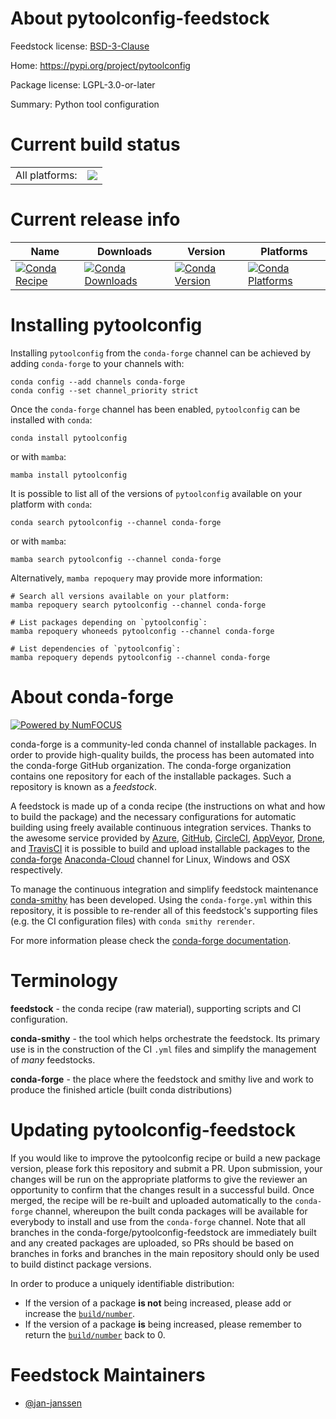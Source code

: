 About pytoolconfig-feedstock
============================

Feedstock license: [BSD-3-Clause](https://github.com/conda-forge/pytoolconfig-feedstock/blob/main/LICENSE.txt)

Home: https://pypi.org/project/pytoolconfig

Package license: LGPL-3.0-or-later

Summary: Python tool configuration

Current build status
====================


<table><tr><td>All platforms:</td>
    <td>
      <a href="https://dev.azure.com/conda-forge/feedstock-builds/_build/latest?definitionId=16487&branchName=main">
        <img src="https://dev.azure.com/conda-forge/feedstock-builds/_apis/build/status/pytoolconfig-feedstock?branchName=main">
      </a>
    </td>
  </tr>
</table>

Current release info
====================

| Name | Downloads | Version | Platforms |
| --- | --- | --- | --- |
| [![Conda Recipe](https://img.shields.io/badge/recipe-pytoolconfig-green.svg)](https://anaconda.org/conda-forge/pytoolconfig) | [![Conda Downloads](https://img.shields.io/conda/dn/conda-forge/pytoolconfig.svg)](https://anaconda.org/conda-forge/pytoolconfig) | [![Conda Version](https://img.shields.io/conda/vn/conda-forge/pytoolconfig.svg)](https://anaconda.org/conda-forge/pytoolconfig) | [![Conda Platforms](https://img.shields.io/conda/pn/conda-forge/pytoolconfig.svg)](https://anaconda.org/conda-forge/pytoolconfig) |

Installing pytoolconfig
=======================

Installing `pytoolconfig` from the `conda-forge` channel can be achieved by adding `conda-forge` to your channels with:

```
conda config --add channels conda-forge
conda config --set channel_priority strict
```

Once the `conda-forge` channel has been enabled, `pytoolconfig` can be installed with `conda`:

```
conda install pytoolconfig
```

or with `mamba`:

```
mamba install pytoolconfig
```

It is possible to list all of the versions of `pytoolconfig` available on your platform with `conda`:

```
conda search pytoolconfig --channel conda-forge
```

or with `mamba`:

```
mamba search pytoolconfig --channel conda-forge
```

Alternatively, `mamba repoquery` may provide more information:

```
# Search all versions available on your platform:
mamba repoquery search pytoolconfig --channel conda-forge

# List packages depending on `pytoolconfig`:
mamba repoquery whoneeds pytoolconfig --channel conda-forge

# List dependencies of `pytoolconfig`:
mamba repoquery depends pytoolconfig --channel conda-forge
```


About conda-forge
=================

[![Powered by
NumFOCUS](https://img.shields.io/badge/powered%20by-NumFOCUS-orange.svg?style=flat&colorA=E1523D&colorB=007D8A)](https://numfocus.org)

conda-forge is a community-led conda channel of installable packages.
In order to provide high-quality builds, the process has been automated into the
conda-forge GitHub organization. The conda-forge organization contains one repository
for each of the installable packages. Such a repository is known as a *feedstock*.

A feedstock is made up of a conda recipe (the instructions on what and how to build
the package) and the necessary configurations for automatic building using freely
available continuous integration services. Thanks to the awesome service provided by
[Azure](https://azure.microsoft.com/en-us/services/devops/), [GitHub](https://github.com/),
[CircleCI](https://circleci.com/), [AppVeyor](https://www.appveyor.com/),
[Drone](https://cloud.drone.io/welcome), and [TravisCI](https://travis-ci.com/)
it is possible to build and upload installable packages to the
[conda-forge](https://anaconda.org/conda-forge) [Anaconda-Cloud](https://anaconda.org/)
channel for Linux, Windows and OSX respectively.

To manage the continuous integration and simplify feedstock maintenance
[conda-smithy](https://github.com/conda-forge/conda-smithy) has been developed.
Using the ``conda-forge.yml`` within this repository, it is possible to re-render all of
this feedstock's supporting files (e.g. the CI configuration files) with ``conda smithy rerender``.

For more information please check the [conda-forge documentation](https://conda-forge.org/docs/).

Terminology
===========

**feedstock** - the conda recipe (raw material), supporting scripts and CI configuration.

**conda-smithy** - the tool which helps orchestrate the feedstock.
                   Its primary use is in the construction of the CI ``.yml`` files
                   and simplify the management of *many* feedstocks.

**conda-forge** - the place where the feedstock and smithy live and work to
                  produce the finished article (built conda distributions)


Updating pytoolconfig-feedstock
===============================

If you would like to improve the pytoolconfig recipe or build a new
package version, please fork this repository and submit a PR. Upon submission,
your changes will be run on the appropriate platforms to give the reviewer an
opportunity to confirm that the changes result in a successful build. Once
merged, the recipe will be re-built and uploaded automatically to the
`conda-forge` channel, whereupon the built conda packages will be available for
everybody to install and use from the `conda-forge` channel.
Note that all branches in the conda-forge/pytoolconfig-feedstock are
immediately built and any created packages are uploaded, so PRs should be based
on branches in forks and branches in the main repository should only be used to
build distinct package versions.

In order to produce a uniquely identifiable distribution:
 * If the version of a package **is not** being increased, please add or increase
   the [``build/number``](https://docs.conda.io/projects/conda-build/en/latest/resources/define-metadata.html#build-number-and-string).
 * If the version of a package **is** being increased, please remember to return
   the [``build/number``](https://docs.conda.io/projects/conda-build/en/latest/resources/define-metadata.html#build-number-and-string)
   back to 0.

Feedstock Maintainers
=====================

* [@jan-janssen](https://github.com/jan-janssen/)

